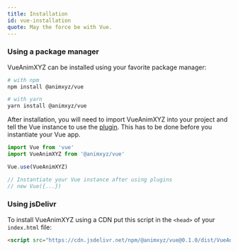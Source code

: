 ```yaml
---
title: Installation
id: vue-installation
quote: May the force be with Vue.
---
```


### Using a package manager

VueAnimXYZ can be installed using your favorite package manager:

```bash
# with npm
npm install @animxyz/vue

# with yarn
yarn install @animxyz/vue
```

After installation, you will need to import VueAnimXYZ into your project and tell the Vue instance to use the [plugin](https://vuejs.org/v2/guide/plugins.html). This has to be done before you instantiate your Vue app.

```js
import Vue from 'vue'
import VueAnimXYZ from '@animxyz/vue'

Vue.use(VueAnimXYZ)

// Instantiate your Vue instance after using plugins
// new Vue({...})
```

### Using jsDelivr

To install VueAnimXYZ using a CDN put this script in the `<head>` of your `index.html` file:

```html
<script src="https://cdn.jsdelivr.net/npm/@animxyz/vue@0.1.0/dist/VueAnimXyz.js"></script>
```